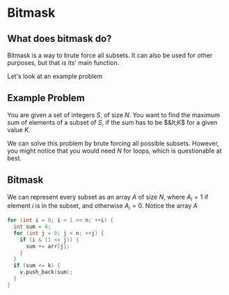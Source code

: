 # Bitmask

## What does bitmask do?

Bitmask is a way to brute force all subsets. It can also be used for other purposes, but that is its' main function.

Let's look at an example problem

## Example Problem

You are given a set of integers $S$, of size $N$. You want to find the maximum sum of elements of a subset of $S$, if the sum has to be $&lt;K$ for a given value $K$.

We can solve this problem by brute forcing all possible subsets. However, you might notice that you would need $N$ for loops, which is questionable at best.

## Bitmask

We can represent every subset as an array $A$ of size $N$, where $A_i = 1$ if element $i$ is in the subset, and otherwise $A_i = 0$. Notice the array $A$  

```cpp
for (int i = 0; i < 1 << n; ++i) {
  int sum = 0;
  for (int j = 0; j < n; ++j) {
    if (i & (1 << j)) {
      sum += arr[j];
    }
  }
  if (sum <= k) {
    v.push_back(sum);
  }
}
```
